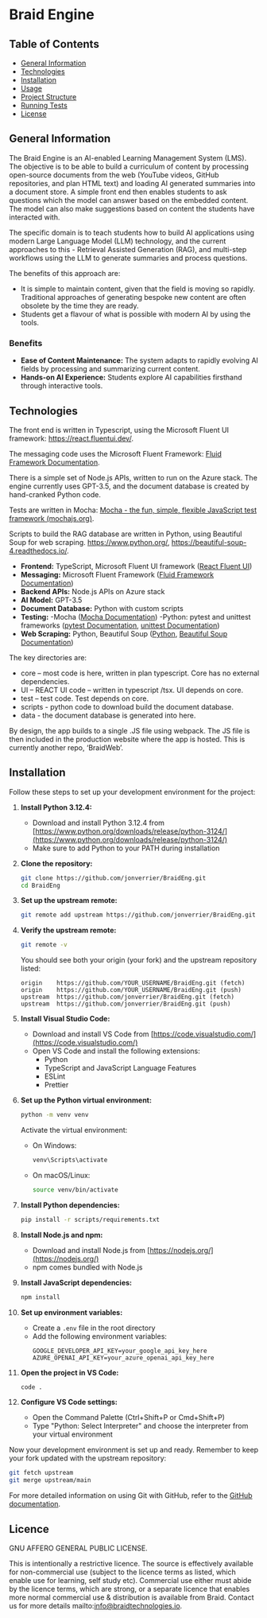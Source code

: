 # Braid Engine

## Table of Contents

- [General Information](#general-information)
- [Technologies](#technologies)
- [Installation](#installation)
- [Usage](#usage)
- [Project Structure](#project-structure)
- [Running Tests](#running-tests)
- [License](#license)

## General Information

The Braid Engine is an AI-enabled Learning Management System (LMS). The objective is to be able to build a curriculum of content by processing open-source documents from the web (YouTube videos, GitHub repositories, and plan HTML text) and loading AI generated summaries into a document store. A simple front end then enables students to ask questions which the model can answer based on the embedded content. The model can also make suggestions based on content the students have interacted with.

The specific domain is to teach students how to build AI applications using modern Large Language Model (LLM) technology, and the current approaches to this - Retrieval Assisted Generation (RAG), and multi-step workflows using the LLM to generate summaries and process questions.

The benefits of this approach are:

- It is simple to maintain content, given that the field is moving so rapidly. Traditional approaches of generating bespoke new content are often obsolete by the time they are ready.
- Students get a flavour of what is possible with modern AI by using the tools.

### Benefits

- **Ease of Content Maintenance:** The system adapts to rapidly evolving AI fields by processing and summarizing current content.
- **Hands-on AI Experience:** Students explore AI capabilities firsthand through interactive tools.

## Technologies

The front end is written in Typescript, using the Microsoft Fluent UI framework: https://react.fluentui.dev/.

The messaging code uses the Microsoft Fluent Framework: [Fluid Framework Documentation](https://fluidframework.com/docs/).

There is a simple set of Node.js APIs, written to run on the Azure stack. The engine currently uses GPT-3.5, and the document database is created by hand-cranked Python code.

Tests are written in Mocha: [Mocha - the fun, simple, flexible JavaScript test framework (mochajs.org)](https://mochajs.org/).

Scripts to build the RAG database are written in Python, using Beautiful Soup for web scraping. https://www.python.org/, https://beautiful-soup-4.readthedocs.io/.

- **Frontend:** TypeScript, Microsoft Fluent UI framework ([React Fluent UI](https://react.fluentui.dev/))
- **Messaging:** Microsoft Fluent Framework ([Fluid Framework Documentation](https://fluidframework.com/docs/))
- **Backend APIs:** Node.js APIs on Azure stack
- **AI Model:** GPT-3.5
- **Document Database:** Python with custom scripts
- **Testing:**
  -Mocha ([Mocha Documentation](https://mochajs.org/))
  -Python: pytest and unittest frameworks ([pytest Documentation](https://docs.pytest.org/), [unittest Documentation](https://docs.python.org/3/library/unittest.html))
- **Web Scraping:** Python, Beautiful Soup ([Python](https://www.python.org/), [Beautiful Soup Documentation](https://beautiful-soup-4.readthedocs.io/))

The key directories are:

- core – most code is here, written in plan typescript. Core has no external dependencies.
- UI – REACT UI code – written in typescript /tsx. UI depends on core.
- test – test code. Test depends on core.
- scripts - python code to download build the document database.
- data - the document database is generated into here.

By design, the app builds to a single .JS file using webpack. The JS file is then included in the production website where the app is hosted. This is currently another repo, ‘BraidWeb’.

## Installation

Follow these steps to set up your development environment for the project:

1. **Install Python 3.12.4:**

   - Download and install Python 3.12.4 from [https://www.python.org/downloads/release/python-3124/](https://www.python.org/downloads/release/python-3124/)
   - Make sure to add Python to your PATH during installation

2. **Clone the repository:**

   ```bash
   git clone https://github.com/jonverrier/BraidEng.git
   cd BraidEng
   ```

3. **Set up the upstream remote:**

   ```bash
   git remote add upstream https://github.com/jonverrier/BraidEng.git
   ```

4. **Verify the upstream remote:**

   ```bash
   git remote -v
   ```

   You should see both your origin (your fork) and the upstream repository listed:

   ```
   origin    https://github.com/YOUR_USERNAME/BraidEng.git (fetch)
   origin    https://github.com/YOUR_USERNAME/BraidEng.git (push)
   upstream  https://github.com/jonverrier/BraidEng.git (fetch)
   upstream  https://github.com/jonverrier/BraidEng.git (push)
   ```

5. **Install Visual Studio Code:**

   - Download and install VS Code from [https://code.visualstudio.com/](https://code.visualstudio.com/)
   - Open VS Code and install the following extensions:
     - Python
     - TypeScript and JavaScript Language Features
     - ESLint
     - Prettier

6. **Set up the Python virtual environment:**

   ```bash
   python -m venv venv
   ```

   Activate the virtual environment:

   - On Windows:
     ```bash
     venv\Scripts\activate
     ```
   - On macOS/Linux:
     ```bash
     source venv/bin/activate
     ```

7. **Install Python dependencies:**

   ```bash
   pip install -r scripts/requirements.txt
   ```

8. **Install Node.js and npm:**

   - Download and install Node.js from [https://nodejs.org/](https://nodejs.org/)
   - npm comes bundled with Node.js

9. **Install JavaScript dependencies:**

   ```bash
   npm install
   ```

10. **Set up environment variables:**

    - Create a `.env` file in the root directory
    - Add the following environment variables:
      ```
      GOOGLE_DEVELOPER_API_KEY=your_google_api_key_here
      AZURE_OPENAI_API_KEY=your_azure_openai_api_key_here
      ```

11. **Open the project in VS Code:**

    ```bash
    code .
    ```

12. **Configure VS Code settings:**
    - Open the Command Palette (Ctrl+Shift+P or Cmd+Shift+P)
    - Type "Python: Select Interpreter" and choose the interpreter from your virtual environment

Now your development environment is set up and ready. Remember to keep your fork updated with the upstream repository:

```bash
git fetch upstream
git merge upstream/main
```

For more detailed information on using Git with GitHub, refer to the [GitHub documentation](https://docs.github.com/en/get-started/quickstart/set-up-git).

## Licence

GNU AFFERO GENERAL PUBLIC LICENSE.

This is intentionally a restrictive licence. The source is effectively available for non-commercial use (subject to the licence terms as listed, which enable use for learning, self study etc). Commercial use either must abide by the licence terms, which are strong, or a separate licence that enables more normal commercial use & distribution is available from Braid. Contact us for more details mailto:info@braidtechnologies.io.
